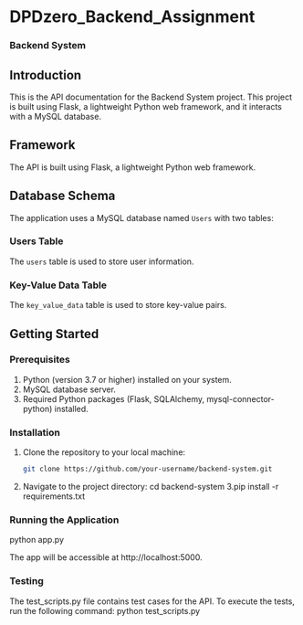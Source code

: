 # DPDzero_Backend_Assignment
### Backend System
## Introduction
This is the API documentation for the Backend System project. This project is built using Flask, a lightweight Python web framework, and it interacts with a MySQL database.

## Framework
The API is built using Flask, a lightweight Python web framework.

## Database Schema
The application uses a MySQL database named `Users` with two tables:
### Users Table
The `users` table is used to store user information.
### Key-Value Data Table
The `key_value_data` table is used to store key-value pairs.
## Getting Started

### Prerequisites
1. Python (version 3.7 or higher) installed on your system.
2. MySQL database server.
3. Required Python packages (Flask, SQLAlchemy, mysql-connector-python) installed.

### Installation
1. Clone the repository to your local machine:

   ```bash
   git clone https://github.com/your-username/backend-system.git

2. Navigate to the project directory:
    cd backend-system
3.pip install -r requirements.txt

### Running the Application
python app.py

The app will be accessible at http://localhost:5000.

### Testing
The test_scripts.py file contains test cases for the API. To execute the tests, 
run the following command:
 python test_scripts.py


